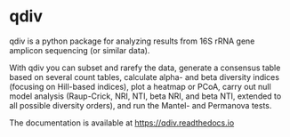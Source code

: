 # qdiv

qdiv is a python package for analyzing results from 16S rRNA gene amplicon sequencing (or similar data).

With qdiv you can subset and rarefy the data, generate a consensus table based on several count tables, 
calculate alpha- and beta diversity indices (focusing on Hill-based indices), 
plot a heatmap or PCoA, carry out null model analysis (Raup-Crick, NRI, NTI, beta NRI, and beta NTI, extended to all possible diversity orders), 
and run the Mantel- and Permanova tests.

The documentation is available at https://qdiv.readthedocs.io

